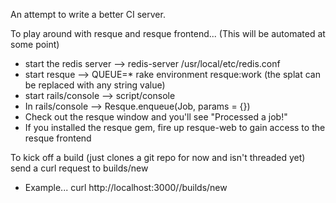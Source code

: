 An attempt to write a better CI server.

To play around with resque and resque frontend... (This will be automated at some point)

* start the redis server --> redis-server /usr/local/etc/redis.conf
* start resque --> QUEUE=* rake environment resque:work (the splat can be replaced with any string value)
* start rails/console --> script/console
* In rails/console --> Resque.enqueue(Job, params = {})
* Check out the resque window and you'll see "Processed a job!"
* If you installed the resque gem, fire up resque-web to gain access to the resque frontend

To kick off a build (just clones a git repo for now and isn't threaded yet) send a curl request to builds/new

* Example... curl http://localhost:3000/<name of your project>/builds/new
